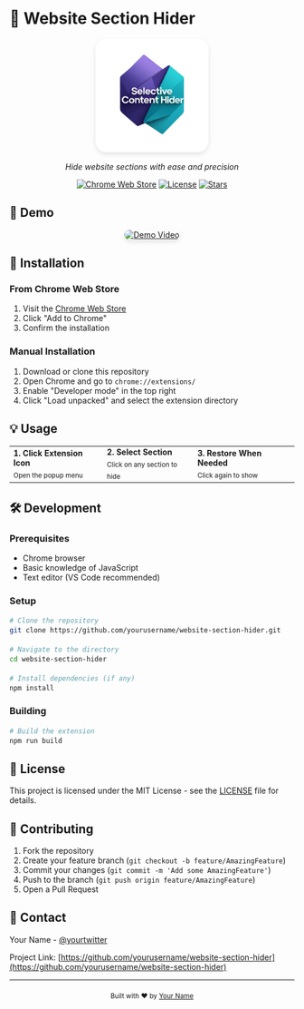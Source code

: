 # 🎯 Website Section Hider

<div align="center">
  <img src="icon.png" alt="Website Section Hider" width="200" style="border-radius: 20px; box-shadow: 0 4px 8px rgba(0,0,0,0.1);">
  <br>
  <p><em>Hide website sections with ease and precision</em></p>
</div>

<div align="center">

[![Chrome Web Store](https://img.shields.io/chrome-web-store/v/your-extension-id?color=4285F4&label=Chrome%20Web%20Store&logo=google-chrome&logoColor=white)](https://chrome.google.com/webstore/detail/your-extension-id)
[![License](https://img.shields.io/badge/license-MIT-blue.svg)](LICENSE)
[![Stars](https://img.shields.io/github/stars/yourusername/website-section-hider?style=social)](https://github.com/yourusername/website-section-hider/stargazers)

</div>

## 🎥 Demo

<div align="center">
  <a href="https://www.youtube.com/watch?v=your-video-id">
    <img src="https://img.youtube.com/vi/your-video-id/maxresdefault.jpg" alt="Demo Video" width="600" style="border-radius: 10px; box-shadow: 0 4px 8px rgba(0,0,0,0.1);">
  </a>
</div>

## 🚀 Installation

### From Chrome Web Store
1. Visit the [Chrome Web Store](https://chrome.google.com/webstore/detail/your-extension-id)
2. Click "Add to Chrome"
3. Confirm the installation

### Manual Installation
1. Download or clone this repository
2. Open Chrome and go to `chrome://extensions/`
3. Enable "Developer mode" in the top right
4. Click "Load unpacked" and select the extension directory

## 💡 Usage

<div align="center">
  <table>
    <tr>
      <td>
        <b>1. Click Extension Icon</b>
        <br>
        <sub>Open the popup menu</sub>
      </td>
      <td>
        <b>2. Select Section</b>
        <br>
        <sub>Click on any section to hide</sub>
      </td>
      <td>
        <b>3. Restore When Needed</b>
        <br>
        <sub>Click again to show</sub>
      </td>
    </tr>
  </table>
</div>

## 🛠️ Development

### Prerequisites
- Chrome browser
- Basic knowledge of JavaScript
- Text editor (VS Code recommended)

### Setup
```bash
# Clone the repository
git clone https://github.com/yourusername/website-section-hider.git

# Navigate to the directory
cd website-section-hider

# Install dependencies (if any)
npm install
```

### Building
```bash
# Build the extension
npm run build
```

## 📝 License

This project is licensed under the MIT License - see the [LICENSE](LICENSE) file for details.

## 🤝 Contributing

1. Fork the repository
2. Create your feature branch (`git checkout -b feature/AmazingFeature`)
3. Commit your changes (`git commit -m 'Add some AmazingFeature'`)
4. Push to the branch (`git push origin feature/AmazingFeature`)
5. Open a Pull Request

## 📧 Contact

Your Name - [@yourtwitter](https://twitter.com/yourtwitter)

Project Link: [https://github.com/yourusername/website-section-hider](https://github.com/yourusername/website-section-hider)

---

<div align="center">
  <sub>Built with ❤️ by <a href="https://github.com/yourusername">Your Name</a></sub>
</div>
